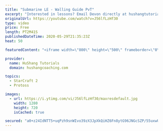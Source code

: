```yaml
---
title: "Submarine LE - Walling Guide PvT"
excerpt: "Interested in lessons? Email Devon directly at hushangtutorials@outlook.com ------------------------------------------------------------------------------------------------------- Want to support HuShang Tutorials directly? Patreon is a website where you can contribute a monthly donation that will help"
originalUrl: https://youtube.com/watch?v=J56lfLzHf30
type: video
price: Free
length: PT2M41S
publishedDateTime: 2020-05-29T21:35:23Z
heat: 50

featuredContent: "<iframe width=\"800\" height=\"500\" frameborder=\"0\" src=\"https://www.youtube.com/embed/J56lfLzHf30\" allow=\"accelerometer; autoplay; encrypted-media; gyroscope; picture-in-picture\" allowfullscreen></iframe>"

provider:
  name: HuShang Tutorials
  domain: hushangcoaching.com

topics:
  - StarCraft 2
  - Protoss

images:
  - url: https://i.ytimg.com/vi/J56lfLzHf30/maxresdefault.jpg
    width: 1280
    height: 720
    isCached: true

secured: "a0+z24IdNTT5+uqPzh9snWIvo39zX3JpXkQiHZ6Fn8ytG96JNGcSZP/55uxwUUbfeCbGBKOuCvx9BB/5ehMc/2ka3sslr6mQm6Q7ejq4cZWnAK1jDMVAag48SLfzcqsBzQfhFR7nmliu3uqCQsA4rG11KeTmY7WRBDmuG8G+oDFNR2Xz4caLpzTbIsk/OzYCddrU6Q2SvHn4d9dtwzOVGUufUI5hLVIPtTx2G6PXnMsoJ6ZKKx7UjoRHgeyCvx3tHJUi+JWJTXkY2o69NU+KTLszv41QR5xrGqJ48oUzWelmQFl4/VOICOK0dF/4PVoBq3jaT3QGm2tEMqyfLgKVxrndL+t9cqF5y7juzmU479R/pRsCJiceUdqOeLSSeDmwLuF57ACLhPvIoyo8F4heh6ulPr1LcjC4zzUNNTlouOI=;tpWIqhRhoBSGM2Owfjj0ew=="
---
```


